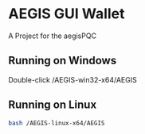 # AEGIS GUI Wallet

A Project for the aegisPQC

## Running on Windows
Double-click /AEGIS-win32-x64/AEGIS

## Running on Linux
```bash
bash /AEGIS-linux-x64/AEGIS
```
